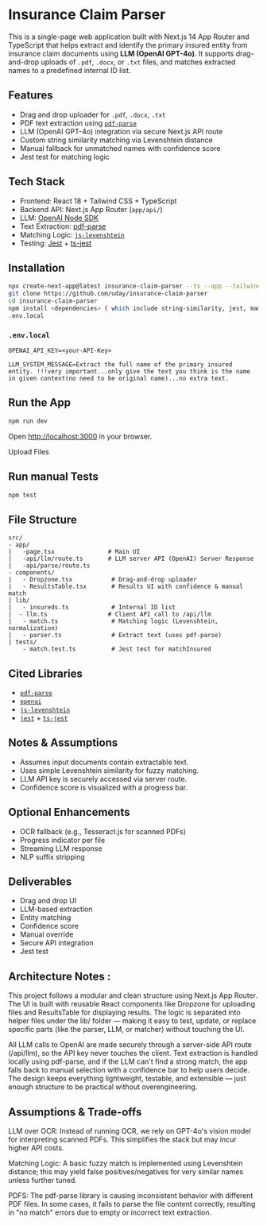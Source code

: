 # Insurance Claim Parser

This is a single-page web application built with Next.js 14 App Router and TypeScript that helps extract and identify the primary insured entity from insurance claim documents using **LLM (OpenAI GPT-4o)**. It supports drag-and-drop uploads of `.pdf`, `.docx`, or `.txt` files, and matches extracted names to a predefined internal ID list.

## Features
- Drag and drop uploader for `.pdf`, `.docx`, `.txt`
- PDF text extraction using [`pdf-parse`](https://www.npmjs.com/package/pdf-parse)
- LLM (OpenAI GPT-4o) integration via secure Next.js API route
- Custom string similarity matching via Levenshtein distance
- Manual fallback for unmatched names with confidence score
- Jest test for matching logic

## Tech Stack
- Frontend: React 18 + Tailwind CSS + TypeScript
- Backend API: Next.js App Router (`app/api/`)
- LLM: [OpenAI Node SDK](https://github.com/openai/openai-node)
- Text Extraction: [pdf-parse](https://www.npmjs.com/package/pdf-parse)
- Matching Logic: [`js-levenshtein`](https://www.npmjs.com/package/js-levenshtein)
- Testing: [Jest](https://jestjs.io/) + [ts-jest](https://www.npmjs.com/package/ts-jest)

## Installation
```bash
npx create-next-app@latest insurance-claim-parser --ts --app --tailwind
git clone https://github.com/uday/insurance-claim-parser
cd insurance-claim-parser
npm install <dependencies> ( which include string-similarity, jest, mammoth, openai, pdf-parse, levenshtein etc.,)
.env.local
```


### `.env.local`
```
OPENAI_API_KEY=<your-API-Key>

LLM_SYSTEM_MESSAGE=Extract the full name of the primary insured entity. !!!very important...only give the text you think is the name in given context(no need to be original name)...no extra text.
```

## Run the App
```bash
npm run dev
```
Open [http://localhost:3000](http://localhost:3000) in your browser.

Upload Files

## Run manual Tests
```bash
npm test
```

## File Structure
```
src/
- app/
|   -page.tsx               # Main UI
|   -api/llm/route.ts       # LLM server API (OpenAI) Server Response
|   -api/parse/route.ts
- components/
|   - Dropzone.tsx           # Drag-and-drop uploader
|   - ResultsTable.tsx       # Results UI with confidence & manual match
| lib/
|   - insureds.ts            # Internal ID list
|  - llm.ts                 # Client API call to /api/llm
|   - match.ts               # Matching logic (Levenshtein, normalization)
|   - parser.ts              # Extract text (uses pdf-parse)
| tests/
    - match.test.ts          # Jest test for matchInsured
```

## Cited Libraries
- [`pdf-parse`](https://www.npmjs.com/package/pdf-parse)
- [`openai`](https://www.npmjs.com/package/openai)
- [`js-levenshtein`](https://www.npmjs.com/package/js-levenshtein)
- [`jest`](https://jestjs.io/) + [`ts-jest`](https://www.npmjs.com/package/ts-jest)

##  Notes & Assumptions
- Assumes input documents contain extractable text.
- Uses simple Levenshtein similarity for fuzzy matching.
- LLM API key is securely accessed via server route.
- Confidence score is visualized with a progress bar.

## Optional Enhancements
- OCR fallback (e.g., Tesseract.js for scanned PDFs)
- Progress indicator per file
- Streaming LLM response
- NLP suffix stripping

## Deliverables
- Drag and drop UI
- LLM-based extraction
- Entity matching
- Confidence score
- Manual override
- Secure API integration
- Jest test


## Architecture Notes :

This project follows a modular and clean structure using Next.js App Router. The UI is built with reusable React components like Dropzone for uploading files and ResultsTable for displaying results. The logic is separated into helper files under the lib/ folder — making it easy to test, update, or replace specific parts (like the parser, LLM, or matcher) without touching the UI.

All LLM calls to OpenAI are made securely through a server-side API route (/api/llm), so the API key never touches the client. Text extraction is handled locally using pdf-parse, and if the LLM can't find a strong match, the app falls back to manual selection with a confidence bar to help users decide. The design keeps everything lightweight, testable, and extensible — just enough structure to be practical without overengineering.

## Assumptions & Trade-offs

LLM over OCR: Instead of running OCR, we rely on GPT-4o's vision model for interpreting scanned PDFs. This simplifies the stack but may incur higher API costs.

Matching Logic: A basic fuzzy match is implemented using Levenshtein distance; this may yield false positives/negatives for very similar names unless further tuned.

PDFS: The pdf-parse library is causing inconsistent behavior with different PDF files. In some cases, it fails to parse the file content correctly, resulting in "no match" errors due to empty or incorrect text extraction.
